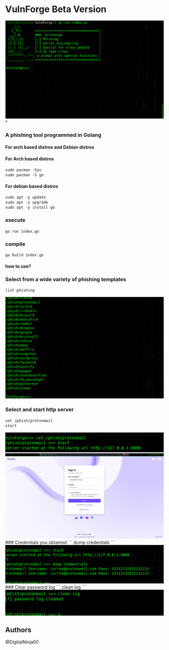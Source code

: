 # VulnForge Beta Version
<center>
    <img src="cap1.png"><br>
</center>
* 

### A phishing tool programmed in Golang
#### For arch based distros and Debian distros
#### For Arch based distros
```
sudo pacman -Syu
sudo pacman -S go
```
#### For debian based distros
```
sudo apt -y update
sudo apt -y upgrade
sudo apt -y install go

```
### execute
```
go run index.go
```
### compile
```
go build index.go
```
#### how to use?

### Select from a wide variety of phishing templates
```
list phishing
```
<center>
    <img src="cap2.png"><br>
</center>

### Select and start http server
```
set /phish/protonmail
start
```
<center>
    <img src="cap3.png"><br>
</center>
<center>
    <img src="cap4.png"><br>
</center>
### Credentials you obtained
```
dump credentials
```
<center>
    <img src="cap5.png"><br>
</center>
### Clear password log
```
clean log
```
<center>
    <img src="cap6.png"><br>
</center>

## Authors
@DigitalNinja00

